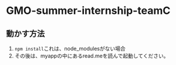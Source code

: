 # GMO-summer-internship-teamC

## 動かす方法
1. `npm install`これは、node_modulesがない場合
2. その後は、myappの中にあるread.meを読んで起動してください。
